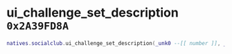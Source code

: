 # ui_challenge_set_description `0x2A39FD8A`

```lua
natives.socialclub.ui_challenge_set_description(_unk0 --[[ number ]], _unk1 --[[ number ]])
```